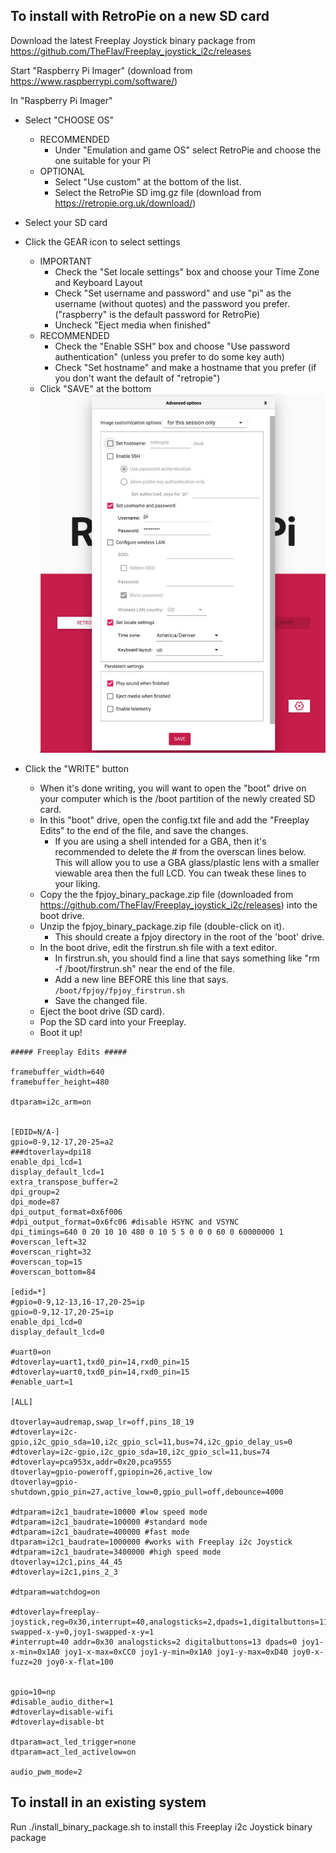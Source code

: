 ## To install with RetroPie on a new SD card
Download the latest Freeplay Joystick binary package from https://github.com/TheFlav/Freeplay_joystick_i2c/releases

Start "Raspberry Pi Imager" (download from https://www.raspberrypi.com/software/)

In "Raspberry Pi Imager"

- Select "CHOOSE OS"
	- RECOMMENDED
		- Under "Emulation and game OS" select RetroPie and choose the one suitable for your Pi
	- OPTIONAL
		- Select "Use custom" at the bottom of the list.
		- Select the RetroPie SD img.gz file (download from https://retropie.org.uk/download/)
- Select your SD card
- Click the GEAR icon to select settings
	- IMPORTANT
		- Check the "Set locale settings" box and choose your Time Zone and Keyboard Layout
		- Check "Set username and password" and use "pi" as the username (without quotes) and the password you prefer.  ("raspberry" is the default password for RetroPie)
		- Uncheck "Eject media when finished"
	- RECOMMENDED
		- Check the "Enable SSH" box and choose "Use password authentication" (unless you prefer to do some key auth)
		- Check "Set hostname" and make a hostname that you prefer (if you don't want the default of "retropie")
	- Click "SAVE" at the bottom
	![plot](./raspi_imager.jpg) 

- Click the "WRITE" button
	- When it's done writing, you will want to open the "boot" drive on your computer which is the /boot partition of the newly created SD card.
	- In this "boot" drive, open the config.txt file and add the "Freeplay Edits" to the end of the file, and save the changes.
		- If you are using a shell intended for a GBA, then it's recommended to delete the # from the overscan lines below.  This will allow you to use a GBA glass/plastic lens with a smaller viewable area then the full LCD.  You can tweak these lines to your liking.
	- Copy the the fpjoy_binary_package.zip file (downloaded from https://github.com/TheFlav/Freeplay_joystick_i2c/releases) into the boot drive.
	- Unzip the fpjoy_binary_package.zip file (double-click on it).
		- This should create a fpjoy directory in the root of the 'boot' drive.
	- In the boot drive, edit the firstrun.sh file with a text editor.
		- In firstrun.sh, you should find a line that says something like "rm -f /boot/firstrun.sh" near the end of the file.  
		- Add a new line BEFORE this line that says.
```		  /boot/fpjoy/fpjoy_firstrun.sh```
		- Save the changed file.
	- Eject the boot drive (SD card).
	- Pop the SD card into your Freeplay.
	- Boot it up!


```
##### Freeplay Edits #####

framebuffer_width=640
framebuffer_height=480

dtparam=i2c_arm=on


[EDID=N/A-]
gpio=0-9,12-17,20-25=a2
###dtoverlay=dpi18
enable_dpi_lcd=1
display_default_lcd=1
extra_transpose_buffer=2
dpi_group=2
dpi_mode=87
dpi_output_format=0x6f006
#dpi_output_format=0x6fc06 #disable HSYNC and VSYNC
dpi_timings=640 0 20 10 10 480 0 10 5 5 0 0 0 60 0 60000000 1
#overscan_left=32
#overscan_right=32
#overscan_top=15
#overscan_bottom=84

[edid=*]
#gpio=0-9,12-13,16-17,20-25=ip
gpio=0-9,12-17,20-25=ip
enable_dpi_lcd=0
display_default_lcd=0

#uart0=on
#dtoverlay=uart1,txd0_pin=14,rxd0_pin=15
#dtoverlay=uart0,txd0_pin=14,rxd0_pin=15
#enable_uart=1

[ALL]

dtoverlay=audremap,swap_lr=off,pins_18_19
#dtoverlay=i2c-gpio,i2c_gpio_sda=10,i2c_gpio_scl=11,bus=74,i2c_gpio_delay_us=0
#dtoverlay=i2c-gpio,i2c_gpio_sda=10,i2c_gpio_scl=11,bus=74
#dtoverlay=pca953x,addr=0x20,pca9555
dtoverlay=gpio-poweroff,gpiopin=26,active_low
dtoverlay=gpio-shutdown,gpio_pin=27,active_low=0,gpio_pull=off,debounce=4000

#dtparam=i2c1_baudrate=10000 #low speed mode
#dtparam=i2c1_baudrate=100000 #standard mode
#dtparam=i2c1_baudrate=400000 #fast mode 
dtparam=i2c1_baudrate=1000000 #works with Freeplay i2c Joystick
#dtparam=i2c1_baudrate=3400000 #high speed mode
dtoverlay=i2c1,pins_44_45
#dtoverlay=i2c1,pins_2_3

#dtparam=watchdog=on

#dtoverlay=freeplay-joystick,reg=0x30,interrupt=40,analogsticks=2,dpads=1,digitalbuttons=11,joy0-swapped-x-y=0,joy1-swapped-x-y=1
#interrupt=40 addr=0x30 analogsticks=2 digitalbuttons=13 dpads=0 joy1-x-min=0x1A0 joy1-x-max=0xCC0 joy1-y-min=0x1A0 joy1-y-max=0xD40 joy0-x-fuzz=20 joy0-x-flat=100


gpio=10=np
#disable_audio_dither=1
#dtoverlay=disable-wifi
#dtoverlay=disable-bt

dtparam=act_led_trigger=none
dtparam=act_led_activelow=on

audio_pwm_mode=2
```
	


## To install in an existing system
Run ./install_binary_package.sh to install this Freeplay i2c Joystick binary package


